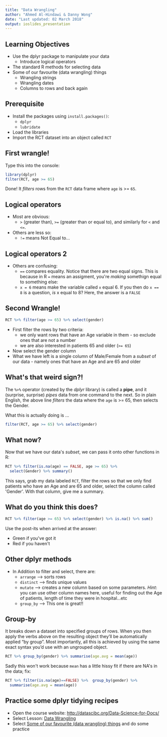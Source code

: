 ```yaml
---
title: "Data Wrangling"
author: "Ahmed Al-Hindawi & Danny Wong"
date: "Last updated: 02 March 2018"
output: ioslides_presentation
---
```




## Learning Objectives

- Use the dplyr package to manipulate your data
    + Introduce logical operators
- The standard R methods for selecting data
- Some of our favourite (data wrangling) things
    + Wrangling strings
    + Wrangling dates
    + Columns to rows and back again


## Prerequisite

- Install the packages using `install.packages()`:
    + `dplyr` 
    + `lubridate` 
- Load the libraries
- Import the RCT dataset into an object called `RCT`

## First wrangle!

Type this into the console:

```r
library(dplyr)
filter(RCT, age >= 65)
```

Done! It _filters_ rows from the `RCT` data frame where `age` is >= `65`.

## Logical operators

- Most are obvious:
    + `>` (greater than), `>=` (greater than or equal to), and similarly for `<` and `<=`.
- Others are less so:
    + `!=` means Not Equal to...

## Logical operators 2

- Others are confusing:
    + `==` compares equality. Notice that there are two equal signs. This is because in R `=` means an assigment, you're _making_ somethign equal to something else:
    + `x = 6` means make the variable called `x` equal 6. If you then do `x == 8` is a question, _is_ x equal to 8? Here, the answer is a `FALSE`

## Second Wrangle!

```r
RCT %>% filter(age >= 65) %>% select(gender)
```

- First filter the rows by two criteria:
    + we only want rows that have an Age variable in them - so exclude ones that are not a number
    + we are also interested in patients 65 and older (`>= 65`)
- Now select the gender column
- What we have left is a single column of Male/Female from a _subset_ of our data - namely ones that have an Age and are 65 and older

## What's that weird sign?!

The `%>%` operator (created by the _dplyr_ library) is called a **pipe**, and it (surprise, surprise) _pipes_ data from one command to the next. So in plain English, the above line _filters_ the data where the `age` is >= 65, then selects the Gender.

What this is actually doing is ...

```r
filter(RCT, age >= 65) %>% select(gender)
```

## What now?

Now that we have our data's _subset_, we can pass it onto other functions in R:


```r
RCT %>% filter(is.na(age) == FALSE, age >= 65) %>% 
  select(Gender) %>% summary()
```

This says, grab my data labeled `RCT`, filter the rows so that we only find patients who have an Age and are 65 and older, select the column called 'Gender'. With that column, give me a summary.

## What do you think this does?


```r
RCT %>% filter(age >= 65) %>% select(gender) %>% is.na() %>% sum()
```

Use the post-its when arrived at the answer:
- Green if you've got it
- Red if you haven't

## Other dplyr methods

- In Addition to filter and select, there are:
    + `arrange` --> sorts rows
    + `distinct` --> finds unique values 
    + `mutate` --> creates a new column based on some parameters. _Hint_: you can use other column names here, useful for finding out the Age of patients, length of time they were in hospital...etc
    + `group_by` --> This one is great!!
    
## Group-by
It breaks down a dataset into specified groups of rows. When you then apply the verbs above on the resulting object they’ll be automatically applied “by group”. Most importantly, all this is achieved by using the same exact syntax you’d use with an ungrouped object.


```r
RCT %>% group_by(gender) %>% summarise(age.avg = mean(age))
```
Sadly this won't work because `mean` has a little hissy fit if there are NA's in the data; fix:


```r
RCT %>% filter(is.na(age)==FALSE) %>%  group_by(gender) %>% 
  summarise(age.avg = mean(age))
```

## Practice some dplyr tidying recipes

- Open the course website: http://datascibc.org/Data-Science-for-Docs/
- Select Lesson: [Data Wrangling](http://datascibc.org/Data-Science-for-Docs/04-lesson-04-data-wrangling.html)
- Select [Some of our favourite (data wrangling) things](http://datascibc.org/Data-Science-for-Docs/04-lesson-04-data-wrangling.html#things) and do some practice
